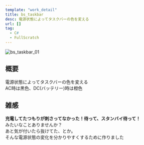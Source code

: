 ```yaml
---
template: "work_detail"
title: bs_taskbar
desc: 電源状態によってタスクバーの色を変える
url: []
tag:
  - C#
  - FullScratch
---
```

![bs_taskbar_01](/pic/bs_taskbar_01.png)
## 概要
電源状態によってタスクバーの色を変える  
AC時は黒色、DC(バッテリー)時は橙色  

## 雑感
**充電してたつもりが刺さってなかった！待って、スタンバイ待って！**  
みたいなことありませんか？  
あと気が付いたら抜けてた、とか。  
そんな電源状態の変化を分かりやすくするために作りました  

